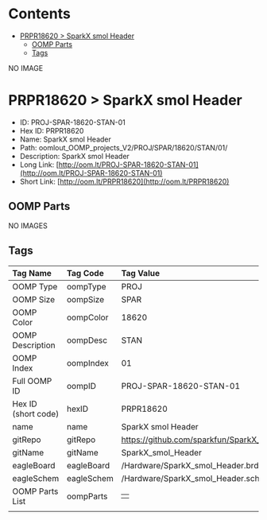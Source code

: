 



Contents
========

* [PRPR18620 > SparkX smol Header](#prpr18620--sparkx-smol-header)
	* [OOMP Parts](#oomp-parts)
	* [Tags](#tags)
  
NO IMAGE  
# PRPR18620 > SparkX smol Header

- ID: PROJ-SPAR-18620-STAN-01
- Hex ID: PRPR18620
- Name: SparkX smol Header
- Path: oomlout_OOMP_projects_V2/PROJ/SPAR/18620/STAN/01/
- Description: SparkX smol Header
- Long Link: [http://oom.lt/PROJ-SPAR-18620-STAN-01](http://oom.lt/PROJ-SPAR-18620-STAN-01)
- Short Link: [http://oom.lt/PRPR18620](http://oom.lt/PRPR18620)

## OOMP Parts
  
NO IMAGES  
## Tags
  

|Tag Name|Tag Code|Tag Value|
| :--- | :--- | :--- |
|OOMP Type|oompType|PROJ|
|OOMP Size|oompSize|SPAR|
|OOMP Color|oompColor|18620|
|OOMP Description|oompDesc|STAN|
|OOMP Index|oompIndex|01|
|Full OOMP ID|oompID|PROJ-SPAR-18620-STAN-01|
|Hex ID (short code)|hexID|PRPR18620|
|name|name|SparkX smol Header|
|gitRepo|gitRepo|https://github.com/sparkfun/SparkX_smol_Header|
|gitName|gitName|SparkX_smol_Header|
|eagleBoard|eagleBoard|/Hardware/SparkX_smol_Header.brd|
|eagleSchem|eagleSchem|/Hardware/SparkX_smol_Header.sch|
|OOMP Parts List|oompParts|<table><tr><td></td></tr></table>|
||||

